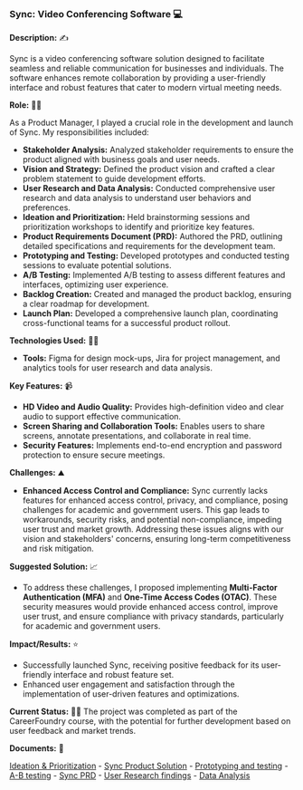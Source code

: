 ### Sync: Video Conferencing Software 💻

**Description:**  ✍️

Sync is a video conferencing software solution designed to facilitate seamless and reliable communication for businesses and individuals. The software enhances remote collaboration by providing a user-friendly interface and robust features that cater to modern virtual meeting needs.

**Role:**  👨‍🏭

As a Product Manager, I played a crucial role in the development and launch of Sync. My responsibilities included:

- **Stakeholder Analysis:** Analyzed stakeholder requirements to ensure the product aligned with business goals and user needs.
- **Vision and Strategy:** Defined the product vision and crafted a clear problem statement to guide development efforts.
- **User Research and Data Analysis:** Conducted comprehensive user research and data analysis to understand user behaviors and preferences.
- **Ideation and Prioritization:** Held brainstorming sessions and prioritization workshops to identify and prioritize key features.
- **Product Requirements Document (PRD):** Authored the PRD, outlining detailed specifications and requirements for the development team.
- **Prototyping and Testing:** Developed prototypes and conducted testing sessions to evaluate potential solutions.
- **A/B Testing:** Implemented A/B testing to assess different features and interfaces, optimizing user experience.
- **Backlog Creation:** Created and managed the product backlog, ensuring a clear roadmap for development.
- **Launch Plan:** Developed a comprehensive launch plan, coordinating cross-functional teams for a successful product rollout.

**Technologies Used:**  🧑‍💻
- **Tools:** Figma for design mock-ups, Jira for project management, and analytics tools for user research and data analysis.

**Key Features:** 📹
- **HD Video and Audio Quality:** Provides high-definition video and clear audio to support effective communication.
- **Screen Sharing and Collaboration Tools:** Enables users to share screens, annotate presentations, and collaborate in real time.
- **Security Features:** Implements end-to-end encryption and password protection to ensure secure meetings.

**Challenges:**  ⛰️
- **Enhanced Access Control and Compliance:** Sync currently lacks features for enhanced access control, privacy, and compliance, posing challenges for academic and government users. This gap leads to workarounds, security risks, and potential non-compliance, impeding user trust and market growth. Addressing these issues aligns with our vision and stakeholders' concerns, ensuring long-term competitiveness and risk mitigation.

**Suggested Solution:**  📈
- To address these challenges, I proposed implementing **Multi-Factor Authentication (MFA)** and **One-Time Access Codes (OTAC)**. These security measures would provide enhanced access control, improve user trust, and ensure compliance with privacy standards, particularly for academic and government users.

**Impact/Results:**  ⭐
- Successfully launched Sync, receiving positive feedback for its user-friendly interface and robust feature set.
- Enhanced user engagement and satisfaction through the implementation of user-driven features and optimizations.

**Current Status:**  👨‍🎓
The project was completed as part of the CareerFoundry course, with the potential for further development based on user feedback and market trends.

**Documents:**  📁

[Ideation & Prioritization](https://github.com/user-attachments/files/16495543/Task.2.5.Ideation.Prioritization.pdf) - 
[Sync Product Solution](https://github.com/user-attachments/files/16495553/Task.2.6.Sync.Product.Solution.pdf) - 
[Prototyping and testing](https://github.com/user-attachments/files/16495562/Task.3.2.Prototyping.and.testing.pdf) - 
[A-B testing](https://github.com/user-attachments/files/16495572/Task.3.3.A-B.testing.pdf) - 
[Sync PRD](https://github.com/user-attachments/files/16495580/Task.3.5.PRD.pdf) - 
[User Research findings](https://github.com/user-attachments/files/16503376/Task.2.4.Research.findings.pdf) - 
[Data Analysis](https://github.com/user-attachments/files/16503374/Task.2.3.Data.Analysis.pdf)

